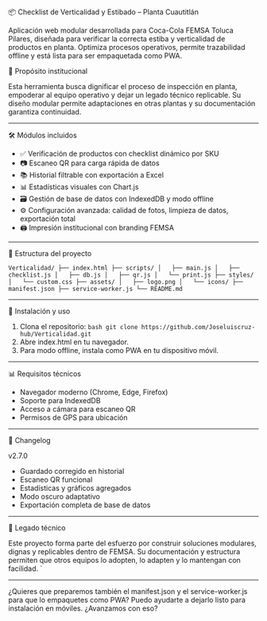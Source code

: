 📦 Checklist de Verticalidad y Estibado – Planta Cuautitlán

Aplicación web modular desarrollada para Coca-Cola FEMSA Toluca Pilares, diseñada para verificar la correcta estiba y verticalidad de productos en planta. Optimiza procesos operativos, permite trazabilidad offline y está lista para ser empaquetada como PWA.

🧠 Propósito institucional

Esta herramienta busca dignificar el proceso de inspección en planta, empoderar al equipo operativo y dejar un legado técnico replicable. Su diseño modular permite adaptaciones en otras plantas y su documentación garantiza continuidad.

---

🛠️ Módulos incluidos

- ✅ Verificación de productos con checklist dinámico por SKU  
- 📷 Escaneo QR para carga rápida de datos  
- 📚 Historial filtrable con exportación a Excel  
- 📊 Estadísticas visuales con Chart.js  
- 🗃️ Gestión de base de datos con IndexedDB y modo offline  
- ⚙️ Configuración avanzada: calidad de fotos, limpieza de datos, exportación total  
- 🖨️ Impresión institucional con branding FEMSA  

---

📁 Estructura del proyecto

`
Verticalidad/
├── index.html
├── scripts/
│   ├── main.js
│   ├── checklist.js
│   ├── db.js
│   ├── qr.js
│   └── print.js
├── styles/
│   └── custom.css
├── assets/
│   ├── logo.png
│   └── icons/
├── manifest.json
├── service-worker.js
└── README.md
`

---

🚀 Instalación y uso

1. Clona el repositorio:
   `bash
   git clone https://github.com/Joseluiscruz-hub/Verticalidad.git
   `
2. Abre index.html en tu navegador.
3. Para modo offline, instala como PWA en tu dispositivo móvil.

---

📊 Requisitos técnicos

- Navegador moderno (Chrome, Edge, Firefox)
- Soporte para IndexedDB
- Acceso a cámara para escaneo QR
- Permisos de GPS para ubicación

---

📌 Changelog

v2.7.0
- Guardado corregido en historial
- Escaneo QR funcional
- Estadísticas y gráficos agregados
- Modo oscuro adaptativo
- Exportación completa de base de datos

---

🧬 Legado técnico

Este proyecto forma parte del esfuerzo por construir soluciones modulares, dignas y replicables dentro de FEMSA. Su documentación y estructura permiten que otros equipos lo adopten, lo adapten y lo mantengan con facilidad.
`

---

¿Quieres que preparemos también el manifest.json y el service-worker.js para que lo empaquetes como PWA? Puedo ayudarte a dejarlo listo para instalación en móviles. ¿Avanzamos con eso?